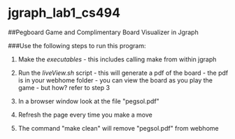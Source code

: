 # jgraph_lab1_cs494
##Pegboard Game and Complimentary Board Visualizer in Jgraph


###Use the following steps to run this program:
  1. Make the _executables_
    - this includes calling make from within jgraph

  2. Run the _liveView.sh_ script
    - this will generate a pdf of the board
    - the pdf is in your webhome folder
    - you can view the board as you play the game
    - but how? refer to step 3

  3. In a browser window look at the file "pegsol.pdf"

  4. Refresh the page every time you make a move

  5. The command "make clean" will remove "pegsol.pdf" from webhome

